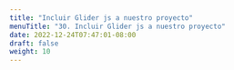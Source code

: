 ```yaml
---
title: "Incluir Glider js a nuestro proyecto"
menuTitle: "30. Incluir Glider js a nuestro proyecto"
date: 2022-12-24T07:47:01-08:00
draft: false
weight: 10
---
```

